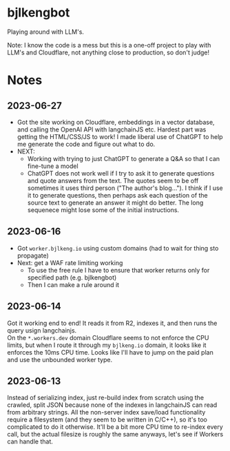 # bjlkengbot
Playing around with LLM's.

Note: I know the code is a mess but this is a one-off project to play with LLM's and Cloudflare, not anything close to production, so don't judge!

# Notes

## 2023-06-27
* Got the site working on Cloudflare, embeddings in a vector database, and calling the OpenAI API with langchainJS etc.  Hardest part was getting the HTML/CSS/JS to work!  I made liberal use of ChatGPT to help me generate the code and figure out what to do.
* NEXT:
    * Working with trying to just ChatGPT to generate a Q&A so that I can fine-tune a model
    * ChatGPT does not work well if I try to ask it to generate questions and quote answers from the text.  The quotes seem to be off sometimes it uses third person ("The author's blog...").  I think if I use it to generate questions, then perhaps ask each question of the source text to generate an answer it might do better.  The long sequenece might lose some of the initial instructions.


## 2023-06-16
* Got `worker.bjlkeng.io` using custom domains (had to wait for thing sto propagate)
* Next: get a WAF rate limiting working
    * To use the free rule I have to ensure that worker returns only for specified path (e.g. bjlkengbot)
    * Then I can make a rule around it


## 2023-06-14
Got it working end to end!  It reads it from R2, indexes it, and then runs the query usign langchainjs.  
On the `*.workers.dev` domain Cloudflare seems to not enforce the CPU limits, but when I route it through
my `bjlkeng.io` domain, it looks like it enforces the 10ms CPU time.  Looks like I'll have to jump on the paid
plan and use the unbounded worker type.

## 2023-06-13
Instead of serializing index, just re-build index from scratch using the
crawled, split JSON because none of the indexes in langchainJS can read from
arbitrary strings.  All the non-server index save/load functionality require a
filesystem (and they seem to be written in C/C++), so it's too complicated to do it otherwise.  It'll be a bit more CPU time to re-index every call, but the actual filesize is roughly the same anyways, let's see if Workers can handle that.